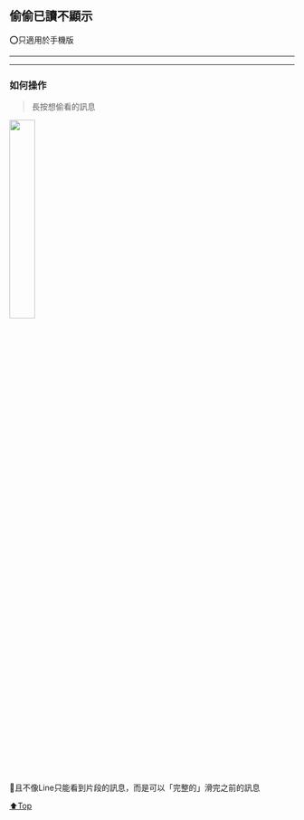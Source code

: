 ## 偷偷已讀不顯示
⭕️只適用於手機版

---
---

### 如何操作
> 長按想偷看的訊息  

<img src="./assets/2_4_read.gif" width="30%"><br>
且不像Line只能看到片段的訊息，而是可以「完整的」滑完之前的訊息

[⬆️Top](#偷偷已讀不顯示)
